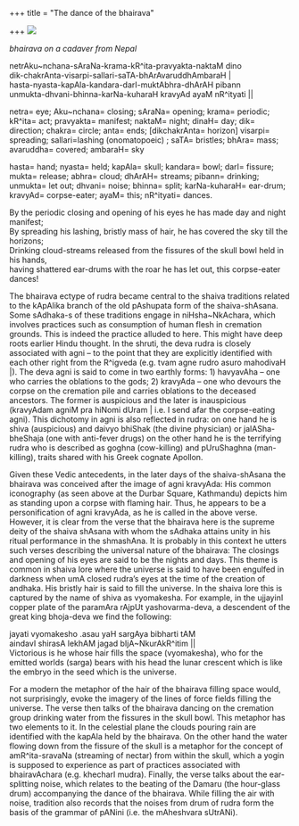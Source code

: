 +++
title = "The dance of the bhairava"

+++
[![](https://lh6.googleusercontent.com/-A-QkUzDQ3ds/U906IaaTHFI/AAAAAAAADDA/Gk3E9H-pZzg/s800/bhairava5_nepAl.jpg)](https://picasaweb.google.com/lh/photo/-i9BPOuTEhZROufrZf684NMTjNZETYmyPJy0liipFm0?feat=embedwebsite)

*bhairava on a cadaver from Nepal*

netrAku\~nchana-sAraNa-krama-kR^ita-pravyakta-naktaM dino  
dik-chakrAnta-visarpi-sallari-saTA-bhArAvaruddhAmbaraH |  
hasta-nyasta-kapAla-kandara-darI-muktAbhra-dhArAH pibann  
unmukta-dhvani-bhinna-karNa-kuharaH kravyAd ayaM nR^ityati ||

netra= eye; Aku\~nchana= closing; sAraNa= opening; krama= periodic;
kR^ita= act; pravyakta= manifest; naktaM= night; dinaH= day; dik=
direction; chakra= circle; anta= ends; \[dikchakrAnta= horizon\]
visarpi= spreading; sallari=lashing (onomatopoeic) ; saTA= bristles;
bhAra= mass; avaruddha= covered; ambaraH= sky

hasta= hand; nyasta= held; kapAla= skull; kandara= bowl; darI= fissure;
mukta= release; abhra= cloud; dhArAH= streams; pibann= drinking;
unmukta= let out; dhvani= noise; bhinna= split; karNa-kuharaH= ear-drum;
kravyAd= corpse-eater; ayaM= this; nR^ityati= dances.

By the periodic closing and opening of his eyes he has made day and
night manifest;  
By spreading his lashing, bristly mass of hair, he has covered the sky
till the horizons;  
Drinking cloud-streams released from the fissures of the skull bowl held
in his hands,  
having shattered ear-drums with the roar he has let out, this
corpse-eater dances\!

The bhairava ectype of rudra became central to the shaiva traditions
related to the kApAlika branch of the old pAshupata form of the
shaiva-shAsana. Some sAdhaka-s of these traditions engage in
niHsha\~NkAchara, which involves practices such as consumption of human
flesh in cremation grounds. This is indeed the practice alluded to here.
This might have deep roots earlier Hindu thought. In the shruti, the
deva rudra is closely associated with agni – to the point that they are
explicitly identified with each other right from the R^igveda (e.g. tvam
agne rudro asuro mahodivaH |). The deva agni is said to come in two
earthly forms: 1) havyavAha – one who carries the oblations to the gods;
2) kravyAda – one who devours the corpse on the cremation pile and
carries oblations to the deceased ancestors. The former is auspicious
and the later is inauspicious (kravyAdam agniM pra hiNomi dUram | i.e. I
send afar the corpse-eating agni). This dichotomy in agni is also
reflected in rudra: on one hand he is shiva (auspicious) and daivyo
bhiShak (the divine physician) or jalASha-bheShaja (one with anti-fever
drugs) on the other hand he is the terrifying rudra who is described as
goghna (cow-killing) and pUruShaghna (man-killing), traits shared with
his Greek cognate Apollon.

Given these Vedic antecedents, in the later days of the shaiva-shAsana
the bhairava was conceived after the image of agni kravyAda: His common
iconography (as seen above at the Durbar Square, Kathmandu) depicts him
as standing upon a corpse with flaming hair. Thus, he appears to be a
personification of agni kravyAda, as he is called in the above verse.
However, it is clear from the verse that the bhairava here is the
supreme deity of the shaiva shAsana with whom the sAdhaka attains unity
in his ritual performance in the shmashAna. It is probably in this
context he utters such verses describing the universal nature of the
bhairava: The closings and opening of his eyes are said to be the nights
and days. This theme is common in shaiva lore where the universe is said
to have been engulfed in darkness when umA closed rudra’s eyes at the
time of the creation of andhaka. His bristly hair is said to fill the
universe. In the shaiva lore this is captured by the name of shiva as
vyomakesha. For example, in the ujjayinI copper plate of the paramAra
rAjpUt yashovarma-deva, a descendent of the great king bhoja-deva we
find the following:

jayati vyomakesho .asau yaH sargAya bibharti tAM  
aindavI shirasA lekhAM jagad bIjA\~NkurAkR^itim ||  
Victorious is he whose hair fills the space (vyomakesha), who for the
emitted worlds (sarga) bears with his head the lunar crescent which is
like the embryo in the seed which is the universe.

For a modern the metaphor of the hair of the bhairava filling space
would, not surprisingly, evoke the imagery of the lines of force fields
filling the universe. The verse then talks of the bhairava dancing on
the cremation group drinking water from the fissures in the skull bowl.
This metaphor has two elements to it. In the celestial plane the clouds
pouring rain are identified with the kapAla held by the bhairava. On the
other hand the water flowing down from the fissure of the skull is a
metaphor for the concept of amR^ita-sravaNa (streaming of nectar) from
within the skull, which a yogin is supposed to experience as part of
practices associated with bhairavAchara (e.g. khecharI mudra). Finally,
the verse talks about the ear-splitting noise, which relates to the
beating of the Damaru (the hour-glass drum) accompanying the dance of
the bhairava. While filling the air with noise, tradition also records
that the noises from drum of rudra form the basis of the grammar of
pANini (i.e. the mAheshvara sUtrANi).
